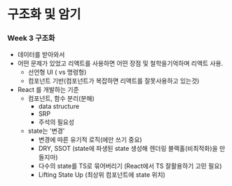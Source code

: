 # 구조화 및 암기

### Week 3 구조화

* 데이터를 받아와서
* 어떤 문제가 있었고 리액트를 사용하면 어떤 장점 및 철학을기억하며 리액트 사용.
  * 선언형 UI (  vs 명령형)
  * 컴포넌트 기반(컴포넌트가 복잡하면 리액트를 잘못사용하고 있는것)
* React 를 개발하는 기준
  * 컴포넌트, 함수 분리(분해)
    * data structure
    * SRP
    * 주석의 필요성
  * state는 '변경'
    * 변경에 따른 유기적 로직(에만 쓰기 중요)
    * DRY, SSOT (state에 파생된 state 생성해 렌더링 블랙홀(비최적화)을 만들지마)
    * 다수의 state를 TS로 묶어버리기 (React에서 TS 잘활용하기 고민 필요)
    * Lifting State Up (최상위 컴포넌트에 state 위치)
